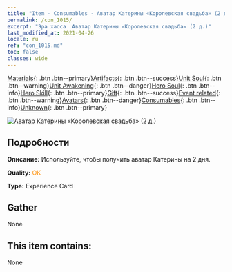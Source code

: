 ```yaml
---
title: "Item - Consumables - Аватар Катерины «Королевская свадьба» (2 д.)"
permalink: /con_1015/
excerpt: "Эра хаоса  Аватар Катерины «Королевская свадьба» (2 д.)"
last_modified_at: 2021-04-26
locale: ru
ref: "con_1015.md"
toc: false
classes: wide
---
```

 [Materials](/ItemsRU/){: .btn .btn--primary}[Artifacts](/ItemsRU/Artifacts/){: .btn .btn--success}[Unit Soul](/ItemsRU/UnitSoul/){: .btn .btn--warning}[Unit Awakening](/ItemsRU/UnitAwakening/){: .btn .btn--danger}[Hero Soul](/ItemsRU/HeroSoul/){: .btn .btn--info}[Hero Skill](/ItemsRU/HeroSkill/){: .btn .btn--primary}[Gift](/ItemsRU/Gift/){: .btn .btn--success}[Event related](/ItemsRU/Events/){: .btn .btn--warning}[Avatars](/ItemsRU/Avatars/){: .btn .btn--danger}[Consumables](/ItemsRU/Consumables/){: .btn .btn--info}[Unknown](/ItemsRU/Unknown/){: .btn .btn--primary}

 ![Аватар Катерины «Королевская свадьба» (2 д.)](/images/h/h_Catherine4.jpg)

## Подробности
 **Описание:** Используйте, чтобы получить аватар Катерины на 2 дня.

 **Quality:** <span style="color: #FF8C00">OK</span>

 **Type:** Experience Card

## Gather

  None

## This item contains:

  None

